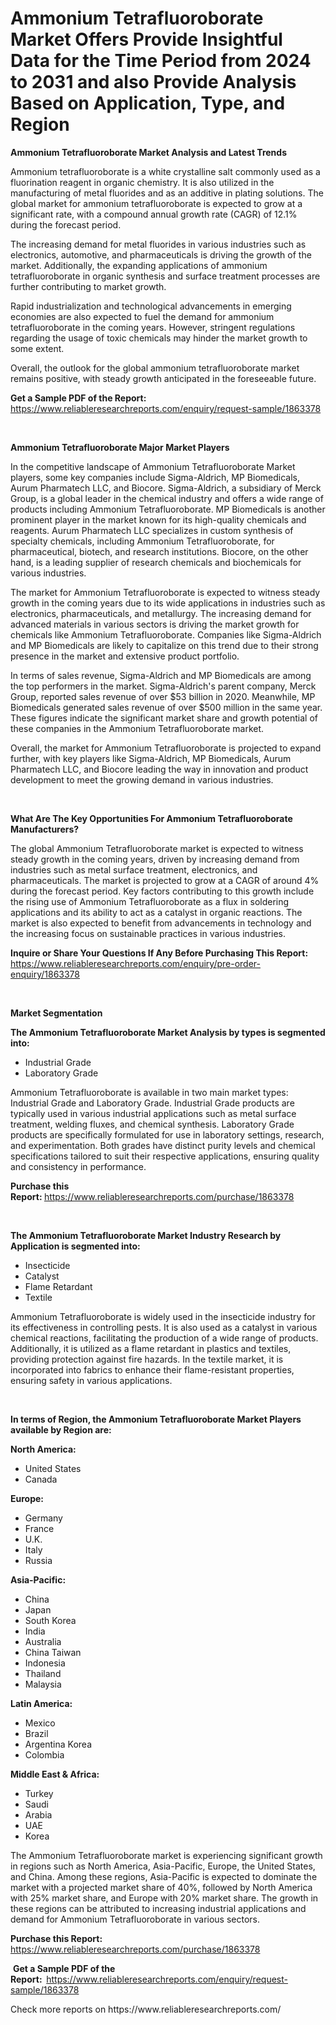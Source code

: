 <p><h1>Ammonium Tetrafluoroborate Market Offers Provide Insightful Data for the Time Period from 2024 to 2031 and also Provide Analysis Based on Application, Type, and Region</h1></p><p><strong>Ammonium Tetrafluoroborate Market Analysis and Latest Trends</strong></p>
<p><p>Ammonium tetrafluoroborate is a white crystalline salt commonly used as a fluorination reagent in organic chemistry. It is also utilized in the manufacturing of metal fluorides and as an additive in plating solutions. The global market for ammonium tetrafluoroborate is expected to grow at a significant rate, with a compound annual growth rate (CAGR) of 12.1% during the forecast period.</p><p>The increasing demand for metal fluorides in various industries such as electronics, automotive, and pharmaceuticals is driving the growth of the market. Additionally, the expanding applications of ammonium tetrafluoroborate in organic synthesis and surface treatment processes are further contributing to market growth.</p><p>Rapid industrialization and technological advancements in emerging economies are also expected to fuel the demand for ammonium tetrafluoroborate in the coming years. However, stringent regulations regarding the usage of toxic chemicals may hinder the market growth to some extent.</p><p>Overall, the outlook for the global ammonium tetrafluoroborate market remains positive, with steady growth anticipated in the foreseeable future.</p></p>
<p><strong>Get a Sample PDF of the Report:&nbsp;</strong> <a href="https://www.reliableresearchreports.com/enquiry/request-sample/1863378">https://www.reliableresearchreports.com/enquiry/request-sample/1863378</a></p>
<p>&nbsp;</p>
<p><strong>Ammonium Tetrafluoroborate Major Market Players</strong></p>
<p><p>In the competitive landscape of Ammonium Tetrafluoroborate Market players, some key companies include Sigma-Aldrich, MP Biomedicals, Aurum Pharmatech LLC, and Biocore. Sigma-Aldrich, a subsidiary of Merck Group, is a global leader in the chemical industry and offers a wide range of products including Ammonium Tetrafluoroborate. MP Biomedicals is another prominent player in the market known for its high-quality chemicals and reagents. Aurum Pharmatech LLC specializes in custom synthesis of specialty chemicals, including Ammonium Tetrafluoroborate, for pharmaceutical, biotech, and research institutions. Biocore, on the other hand, is a leading supplier of research chemicals and biochemicals for various industries.</p><p>The market for Ammonium Tetrafluoroborate is expected to witness steady growth in the coming years due to its wide applications in industries such as electronics, pharmaceuticals, and metallurgy. The increasing demand for advanced materials in various sectors is driving the market growth for chemicals like Ammonium Tetrafluoroborate. Companies like Sigma-Aldrich and MP Biomedicals are likely to capitalize on this trend due to their strong presence in the market and extensive product portfolio.</p><p>In terms of sales revenue, Sigma-Aldrich and MP Biomedicals are among the top performers in the market. Sigma-Aldrich's parent company, Merck Group, reported sales revenue of over $53 billion in 2020. Meanwhile, MP Biomedicals generated sales revenue of over $500 million in the same year. These figures indicate the significant market share and growth potential of these companies in the Ammonium Tetrafluoroborate market.</p><p>Overall, the market for Ammonium Tetrafluoroborate is projected to expand further, with key players like Sigma-Aldrich, MP Biomedicals, Aurum Pharmatech LLC, and Biocore leading the way in innovation and product development to meet the growing demand in various industries.</p></p>
<p>&nbsp;</p>
<p><strong>What Are The Key Opportunities For Ammonium Tetrafluoroborate Manufacturers?</strong></p>
<p><p>The global Ammonium Tetrafluoroborate market is expected to witness steady growth in the coming years, driven by increasing demand from industries such as metal surface treatment, electronics, and pharmaceuticals. The market is projected to grow at a CAGR of around 4% during the forecast period. Key factors contributing to this growth include the rising use of Ammonium Tetrafluoroborate as a flux in soldering applications and its ability to act as a catalyst in organic reactions. The market is also expected to benefit from advancements in technology and the increasing focus on sustainable practices in various industries.</p></p>
<p><strong>Inquire or Share Your Questions If Any Before Purchasing This Report:</strong> <a href="https://www.reliableresearchreports.com/enquiry/pre-order-enquiry/1863378">https://www.reliableresearchreports.com/enquiry/pre-order-enquiry/1863378</a></p>
<p>&nbsp;</p>
<p><strong>Market Segmentation</strong></p>
<p><strong>The Ammonium Tetrafluoroborate Market Analysis by types is segmented into:</strong></p>
<p><ul><li>Industrial Grade</li><li>Laboratory Grade</li></ul></p>
<p><p>Ammonium Tetrafluoroborate is available in two main market types: Industrial Grade and Laboratory Grade. Industrial Grade products are typically used in various industrial applications such as metal surface treatment, welding fluxes, and chemical synthesis. Laboratory Grade products are specifically formulated for use in laboratory settings, research, and experimentation. Both grades have distinct purity levels and chemical specifications tailored to suit their respective applications, ensuring quality and consistency in performance.</p></p>
<p><strong>Purchase this Report:&nbsp;</strong><a href="https://www.reliableresearchreports.com/purchase/1863378">https://www.reliableresearchreports.com/purchase/1863378</a></p>
<p>&nbsp;</p>
<p><strong>The Ammonium Tetrafluoroborate Market Industry Research by Application is segmented into:</strong></p>
<p><ul><li>Insecticide</li><li>Catalyst</li><li>Flame Retardant</li><li>Textile</li></ul></p>
<p><p>Ammonium Tetrafluoroborate is widely used in the insecticide industry for its effectiveness in controlling pests. It is also used as a catalyst in various chemical reactions, facilitating the production of a wide range of products. Additionally, it is utilized as a flame retardant in plastics and textiles, providing protection against fire hazards. In the textile market, it is incorporated into fabrics to enhance their flame-resistant properties, ensuring safety in various applications.</p></p>
<p>&nbsp;</p>
<p><strong>In terms of Region, the Ammonium Tetrafluoroborate Market Players available by Region are:</strong></p>
<p>
    <p> <strong> North America: </strong>
        <ul>
            <li>United States</li>
            <li>Canada</li>
        </ul>
        </p> 
    <p> <strong> Europe: </strong>
        <ul>
            <li>Germany</li>
            <li>France</li>
            <li>U.K.</li>
            <li>Italy</li>
            <li>Russia</li>
        </ul>
        </p> 
    <p> <strong> Asia-Pacific: </strong>
        <ul>
            <li>China</li>
            <li>Japan</li>
            <li>South Korea</li>
            <li>India</li>
            <li>Australia</li>
            <li>China Taiwan</li>
            <li>Indonesia</li>
            <li>Thailand</li>
            <li>Malaysia</li>
        </ul>
        </p> 
    <p> <strong> Latin America: </strong>
        <ul>
            <li>Mexico</li>
            <li>Brazil</li>
            <li>Argentina Korea</li>
            <li>Colombia</li>
        </ul>
        </p> 
    <p> <strong> Middle East & Africa: </strong>
        <ul>
            <li>Turkey</li>
            <li>Saudi</li>
            <li>Arabia</li>
            <li>UAE</li>
            <li>Korea</li>
        </ul>
    </p>
    </p>
<p><p>The Ammonium Tetrafluoroborate market is experiencing significant growth in regions such as North America, Asia-Pacific, Europe, the United States, and China. Among these regions, Asia-Pacific is expected to dominate the market with a projected market share of 40%, followed by North America with 25% market share, and Europe with 20% market share. The growth in these regions can be attributed to increasing industrial applications and demand for Ammonium Tetrafluoroborate in various sectors.</p></p>
<p><strong>Purchase this Report: </strong><a href="https://www.reliableresearchreports.com/purchase/1863378">https://www.reliableresearchreports.com/purchase/1863378</a></p>
<p>&nbsp;<strong>Get a Sample PDF of the Report:&nbsp;&nbsp;</strong><a href="https://www.reliableresearchreports.com/enquiry/request-sample/1863378">https://www.reliableresearchreports.com/enquiry/request-sample/1863378</a></p>
<p><strong></strong></p>
<p>Check more reports on https://www.reliableresearchreports.com/</p>